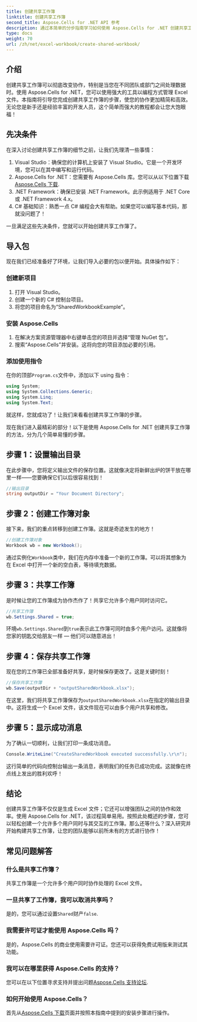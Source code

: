 ```yaml
---
title: 创建共享工作簿
linktitle: 创建共享工作簿
second_title: Aspose.Cells for .NET API 参考
description: 通过本简单的分步指南学习如何使用 Aspose.Cells for .NET 创建共享工作簿。非常适合增强团队协作。
type: docs
weight: 70
url: /zh/net/excel-workbook/create-shared-workbook/
---
```

## 介绍

创建共享工作簿可以彻底改变协作，特别是当您在不同团队或部门之间处理数据时。使用 Aspose.Cells for .NET，您可以使用强大的工具以编程方式管理 Excel 文件。本指南将引导您完成创建共享工作簿的步骤，使您的协作更加精简和高效。无论您是新手还是经验丰富的开发人员，这个简单而强大的教程都会让您大饱眼福！

## 先决条件

在深入讨论创建共享工作簿的细节之前，让我们先理清一些事情：

1. Visual Studio：确保您的计算机上安装了 Visual Studio。它是一个开发环境，您可以在其中编写和运行代码。
2.  Aspose.Cells for .NET：您需要有 Aspose.Cells 库。您可以从以下位置下载[Aspose.Cells 下载](https://releases.aspose.com/cells/net/).
3. .NET Framework：确保已安装 .NET Framework。此示例适用于 .NET Core 或 .NET Framework 4.x。
4. C# 基础知识：熟悉一点 C# 编程会大有帮助。如果您可以编写基本代码，那就没问题了！

一旦满足这些先决条件，您就可以开始创建共享工作簿了。

## 导入包

现在我们已经准备好了环境，让我们导入必要的包以便开始。具体操作如下：

### 创建新项目
1. 打开 Visual Studio。
2. 创建一个新的 C# 控制台项目。
3. 将您的项目命名为“SharedWorkbookExample”。

### 安装 Aspose.Cells
1. 在解决方案资源管理器中右键单击您的项目并选择“管理 NuGet 包”。
2. 搜索“Aspose.Cells”并安装。这将向您的项目添加必要的引用。

### 添加使用指令
在你的顶部`Program.cs`文件中，添加以下 using 指令：

```csharp
using System;
using System.Collections.Generic;
using System.Linq;
using System.Text;
```

就这样，您就成功了！让我们来看看创建共享工作簿的步骤。

现在我们进入最精彩的部分！以下是使用 Aspose.Cells for .NET 创建共享工作簿的方法，分为几个简单易懂的步骤。

## 步骤 1：设置输出目录

在此步骤中，您将定义输出文件的保存位置。这就像决定将新鲜出炉的饼干放在哪里一样——您要确保它们以后很容易找到！

```csharp
//输出目录
string outputDir = "Your Document Directory";
```

## 步骤 2：创建工作簿对象

接下来，我们的重点转移到创建工作簿。这就是奇迹发生的地方！

```csharp
//创建工作簿对象
Workbook wb = new Workbook();
```
通过实例化`Workbook`类中，我们在内存中准备一个新的工作簿。可以将其想象为在 Excel 中打开一个新的空白表，等待填充数据。

## 步骤 3：共享工作簿

是时候让您的工作簿成为协作杰作了！共享它允许多个用户同时访问它。

```csharp
//共享工作簿
wb.Settings.Shared = true;
```
环境`wb.Settings.Shared`到`true`表示此工作簿可同时由多个用户访问。这就像将您家的钥匙交给朋友一样 — 他们可以随意进出！

## 步骤 4：保存共享工作簿

现在您的工作簿已全部准备好共享，是时候保存更改了。这是关键时刻！

```csharp
//保存共享工作簿
wb.Save(outputDir + "outputSharedWorkbook.xlsx");
```
在这里，我们将共享工作簿保存为`outputSharedWorkbook.xlsx`在指定的输出目录中。这将生成一个 Excel 文件，该文件现在可以由多个用户共享和修改。

## 步骤 5：显示成功消息

为了确认一切顺利，让我们打印一条成功消息。

```csharp
Console.WriteLine("CreateSharedWorkbook executed successfully.\r\n");
```
这行简单的代码向控制台输出一条消息，表明我们的任务已成功完成。这就像在终点线上发出的胜利欢呼！

## 结论 

创建共享工作簿不仅仅是生成 Excel 文件；它还可以增强团队之间的协作和效率。使用 Aspose.Cells for .NET，该过程简单易用。按照此处概述的步骤，您可以轻松创建一个允许多个用户同时与其交互的工作簿。那么还等什么？深入研究并开始构建共享工作簿，让您的团队能够以前所未有的方式进行协作！

## 常见问题解答

### 什么是共享工作簿？
共享工作簿是一个允许多个用户同时协作处理的 Excel 文件。

### 一旦共享了工作簿，我可以取消共享吗？
是的，您可以通过设置`Shared`财产`false`.

### 我需要许可证才能使用 Aspose.Cells 吗？
是的，Aspose.Cells 的商业使用需要许可证。您还可以获得免费试用版来测试其功能。

### 我可以在哪里获得 Aspose.Cells 的支持？
您可以在以下位置寻求支持并提出问题[Aspose.Cells 支持论坛](https://forum.aspose.com/c/cells/9).

### 如何开始使用 Aspose.Cells？
首先从[Aspose.Cells 下载](https://releases.aspose.com/cells/net/)页面并按照本指南中提到的安装步骤进行操作。
